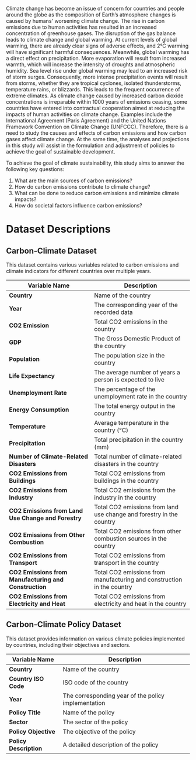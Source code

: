 Climate change has become an issue of concern for countries and people around the globe as the composition of Earth’s atmosphere changes is caused by humans' worsening climate change. The rise in carbon emissions due to human activities has resulted in an increased concentration of greenhouse gases. The disruption of the gas balance leads to climate change and global warming. At current levels of global warming, there are already clear signs of adverse effects, and 2°C warming will have significant harmful consequences. Meanwhile, global warming has a direct effect on precipitation. More evaporation will result from increased warmth, which will increase the intensity of droughts and atmospheric humidity. Sea level rise under global warming may lead to an increased risk of storm surges. Consequently, more intense precipitation events will result from storms, whether they are tropical cyclones, isolated thunderstorms, temperature rains, or blizzards. This leads to the frequent occurrence of extreme climates. As climate change caused by increased carbon dioxide concentrations is irreparable within 1000 years of emissions ceasing, some countries have entered into contractual cooperation aimed at reducing the impacts of human activities on climate change. Examples include the International Agreement (Paris Agreement) and the United Nations Framework Convention on Climate Change (UNFCCC). Therefore, there is a need to study the causes and effects of carbon emissions and how carbon gases affect climate change. At the same time, the analyses and projections in this study will assist in the formulation and adjustment of policies to achieve the goal of sustainable development.

To achieve the goal of climate sustainability, this study aims to answer the following key questions:
1. What are the main sources of carbon emissions?
2. How do carbon emissions contribute to climate change?
3. What can be done to reduce carbon emissions and minimize climate impacts?
4. How do societal factors influence carbon emissions?


# Dataset Descriptions

## Carbon-Climate Dataset

This dataset contains various variables related to carbon emissions and climate indicators for different countries over multiple years.

| Variable Name                                      | Description                                                      |
|---------------------------------------------------|------------------------------------------------------------------|
| **Country**                                       | Name of the country                                             |
| **Year**                                          | The corresponding year of the recorded data                    |
| **CO2 Emission**                                  | Total CO2 emissions in the country                             |
| **GDP**                                           | The Gross Domestic Product of the country                      |
| **Population**                                    | The population size in the country                             |
| **Life Expectancy**                               | The average number of years a person is expected to live      |
| **Unemployment Rate**                             | The percentage of the unemployment rate in the country         |
| **Energy Consumption**                            | The total energy output in the country                         |
| **Temperature**                                   | Average temperature in the country (°C)                        |
| **Precipitation**                                 | Total precipitation in the country (mm)                        |
| **Number of Climate-Related Disasters**           | Total number of climate-related disasters in the country       |
| **CO2 Emissions from Buildings**                  | Total CO2 emissions from buildings in the country              |
| **CO2 Emissions from Industry**                   | Total CO2 emissions from the industry in the country           |
| **CO2 Emissions from Land Use Change and Forestry** | Total CO2 emissions from land use change and forestry in the country |
| **CO2 Emissions from Other Combustion**           | Total CO2 emissions from other combustion sources in the country |
| **CO2 Emissions from Transport**                   | Total CO2 emissions from transport in the country              |
| **CO2 Emissions from Manufacturing and Construction** | Total CO2 emissions from manufacturing and construction in the country |
| **CO2 Emissions from Electricity and Heat**        | Total CO2 emissions from electricity and heat in the country   |

## Carbon-Climate Policy Dataset

This dataset provides information on various climate policies implemented by countries, including their objectives and sectors.

| Variable Name                                      | Description                                                      |
|---------------------------------------------------|------------------------------------------------------------------|
| **Country**                                       | Name of the country                                             |
| **Country ISO Code**                             | ISO code of the country                                        |
| **Year**                                          | The corresponding year of the policy implementation            |
| **Policy Title**                                  | Name of the policy                                            |
| **Sector**                                        | The sector of the policy                                       |
| **Policy Objective**                              | The objective of the policy                                    |
| **Policy Description**                            | A detailed description of the policy                           |
